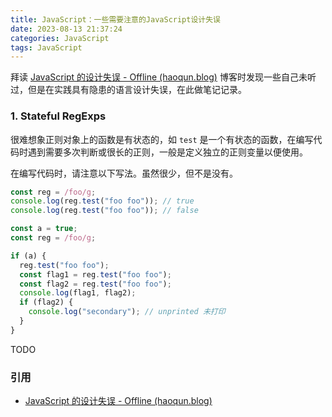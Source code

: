 ```yaml
---
title: JavaScript：一些需要注意的JavaScript设计失误
date: 2023-08-13 21:37:24
categories: JavaScript
tags: JavaScript
---
```


拜读 [JavaScript 的设计失误 - Offline (haoqun.blog)](https://haoqun.blog/zh/2016/javascript-design-regrets-cf9619ba) 博客时发现一些自己未听过，但是在实践具有隐患的语言设计失误，在此做笔记记录。

### 1. Stateful RegExps

很难想象正则对象上的函数是有状态的，如 `test` 是一个有状态的函数，在编写代码时遇到需要多次判断或很长的正则，一般是定义独立的正则变量以便使用。

在编写代码时，请注意以下写法。虽然很少，但不是没有。

```js
const reg = /foo/g;
console.log(reg.test("foo foo")); // true
console.log(reg.test("foo foo")); // false

const a = true;
const reg = /foo/g;

if (a) {
  reg.test("foo foo");
  const flag1 = reg.test("foo foo");
  const flag2 = reg.test("foo foo");
  console.log(flag1, flag2);
  if (flag2) {
    console.log("secondary"); // unprinted 未打印
  }
}
```

TODO

### 引用

- [JavaScript 的设计失误 - Offline (haoqun.blog)](https://haoqun.blog/zh/2016/javascript-design-regrets-cf9619ba)
